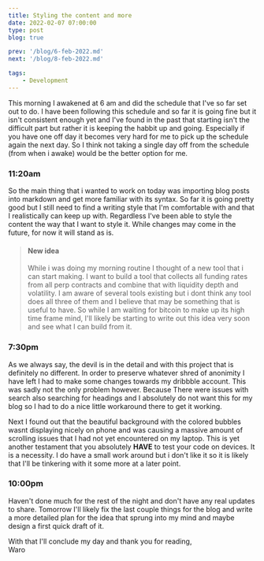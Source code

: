 ```yaml
---
title: Styling the content and more
date: 2022-02-07 07:00:00
type: post
blog: true

prev: '/blog/6-feb-2022.md'
next: '/blog/8-feb-2022.md'

tags:
    - Development
---
```


This morning I awakened at 6 am and did the schedule that I've so far set out to do. I have
been following this schedule and so far it is going fine but it isn't consistent enough yet
and I've found in the past that starting isn't the difficult part but rather it is keeping
the habbit up and going. Especially if you have one off day it becomes very hard for me to
pick up the schedule again the next day. So I think not taking a single day off from the schedule
(from when i awake) would be the better option for me.

### 11:20am
So the main thing that i wanted to work on today was importing blog posts into markdown and get 
more familiar with its syntax. So far it is going pretty good but I still need to find a writing
style that I'm comfortable with and that I realistically can keep up with. Regardless I've been
able to style the content the way that I want to style it. While changes may come in the future, for
now it will stand as is.

> #### New idea
> While i was doing my morning routine I thought of a new tool that i can start making. I want to build
> a tool that collects all funding rates from all perp contracts and combine that with liquidity depth and
> volatility. I am aware of several tools existing but i dont think any tool does all three of them and I 
> believe that may be something that is useful to have. So while I am waiting for bitcoin to make up its
> high time frame mind, I'll likely be starting to write out this idea very soon and see what I can build
> from it.

### 7:30pm
As we always say, the devil is in the detail and with this project that is definitely no different. In order
to preserve whatever shred of anonimity I have left I had to make some changes towards my dribbble account. This
was sadly not the only problem however. Because There were issues with search also searching for headings and
I absolutely do not want this for my blog so I had to do a nice little workaround there to get it working.

Next I found out that the beautiful background with the colored bubbles wasnt displaying nicely on phone and was
causing a massive amount of scrolling issues that I had not yet encountered on my laptop. This is yet another
testament that you absolutely **HAVE** to test your code on devices. It is a necessity. I do have a small work 
around but i don't like it so it is likely that I'll be tinkering with it some more at a later point.

### 10:00pm
Haven't done much for the rest of the night and don't have any real updates to share. Tomorrow I'll likely fix
the last couple things for the blog and write a more detailed plan for the idea that sprung into my mind and
maybe design a first quick draft of it.  

With that I'll conclude my day and thank you for reading,  
Waro